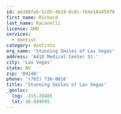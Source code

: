 ```yaml
---
id: a6386fab-5c85-4b19-8c0c-f64e18a45878
first_name: Richard
last_name: Racanelli
license: DMD
services:
  - dentist
category: dentists
org_name: 'Stunning Smiles of Las Vegas'
address: '6410 Medical Center St.'
city: 'Las Vegas'
state: NV
zip: '89148'
phone: '(702) 736-0016'
title: 'Stunning Smiles of Las Vegas'
_geoloc:
  lng: -115.28485
  lat: 36.049095
---
```

